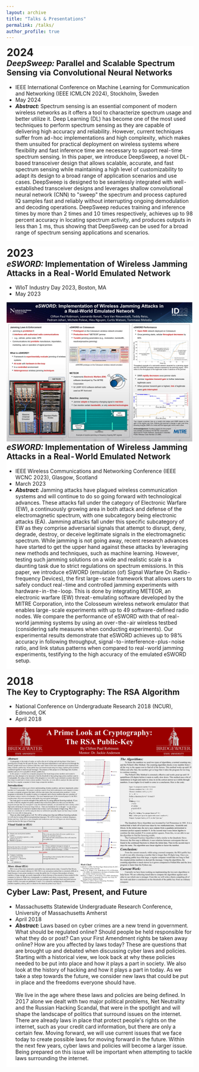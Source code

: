 ```yaml
---
layout: archive
title: "Talks & Presentations"
permalink: /talks/
author_profile: true
---
```


<table cellpadding="0" cellspacing="0" border="0" style="background-color: white; border-collapse: collapse;">
  <tr>
    <td style="text-align: left; padding: 0; border: 0.1px solid white; vertical-align: top;">
      <h1 style="margin: 0;">2024</h1>
      <h2 style="margin-top: 0;"><strong><em>DeepSweep:</em> Parallel and Scalable Spectrum Sensing via Convolutional Neural Networks</strong></h2>
      <ul style="margin-top: 0;">
        <li>IEEE International Conference on Machine Learning for Communication and Networking (IEEE ICMLCN 2024), Stockholm, Sweden</li>
        <li>May 2024</li>
        <li><strong><em>Abstract:</em></strong> Spectrum sensing is an essential component of modern wireless networks as it offers a tool to characterize spectrum usage and better utilize it. Deep Learning (DL) has become one of the most used techniques to perform spectrum sensing as they are capable of delivering high accuracy and reliability. However, current techniques suffer from ad-hoc implementations and high complexity, which makes them unsuited for practical deployment on wireless systems where flexibility and fast inference time are necessary to support real-time spectrum sensing. In this paper, we introduce DeepSweep, a novel DL-based transceiver design that allows scalable, accurate, and fast spectrum sensing while maintaining a high level of customizability to adapt its design to a broad range of application scenarios and use cases. DeepSweep is designed to be seamlessly integrated with well-established transceiver designs and leverages shallow convolutional neural network (CNN) to "sweep" the spectrum and process captured IQ samples fast and reliably without interrupting ongoing demodulation and decoding operations. DeepSweep reduces training and inference times by more than 2 times and 10 times respectively, achieves up to 98 percent accuracy in locating spectrum activity, and produces outputs in less than 1 ms, thus showing that DeepSweep can be used for a broad range of spectrum sensing applications and scenarios.</li>
      </ul>
    </td>
  </tr>
</table>

<table cellpadding="0" cellspacing="0" border="0" style="background-color: white; border-collapse: collapse;">
  <tr>
    <td style="text-align: left; padding: 0; border: 0.1px solid white; vertical-align: top;">
      <h1 style="margin: 0;">2023</h1>
      <h2 style="margin-top: 0;"><strong><em>eSWORD:</em> Implementation of Wireless Jamming Attacks in a Real-World Emulated Network</strong></h2>
      <ul style="margin-top: 0;">
        <li>WIoT Industry Day 2023, Boston, MA</li>
        <li>May 2023</li>
      </ul>
      <img src="../images/esword_poster_23.jpg" alt="WIoT Day Poster" style="width:500px;">
      <h2 style="margin-top: 0;"><strong><em>eSWORD:</em> Implementation of Wireless Jamming Attacks in a Real-World Emulated Network</strong></h2>
      <ul style="margin-top: 0;">
        <li>IEEE Wireless Communications and Networking Conference (IEEE WCNC 2023), Glasgow, Scotland</li>
        <li>March 2023</li>
        <li><strong><em>Abstract:</em></strong> Jamming attacks have plagued wireless communication systems and will continue to do so going forward with technological advances. These attacks fall under the category of Electronic Warfare (EW), a continuously growing area in both attack and defense of the electromagnetic spectrum, with one subcategory being electronic attacks (EA). Jamming attacks fall under this specific subcategory of EW as they comprise adversarial signals that attempt to disrupt, deny, degrade, destroy, or deceive legitimate signals in the electromagnetic spectrum. While jamming is not going away, recent research advances have started to get the upper hand against these attacks by leveraging new methods and techniques, such as machine learning. However, testing such jamming solutions on a wide and realistic scale is a daunting task due to strict regulations on spectrum emissions. In this paper, we introduce eSWORD (emulation (of) Signal Warfare On Radio-frequency Devices), the first large-scale framework that allows users to safely conduct real-time and controlled jamming experiments with hardware-in-the-loop. This is done by integrating METEOR, an electronic warfare (EW) threat-emulating software developed by the MITRE Corporation, into the Colosseum wireless network emulator that enables large-scale experiments with up to 49 software-defined radio nodes. We compare the performance of eSWORD with that of real-world jamming systems by using an over-the-air wireless testbed (considering safe measures when conducting experiments). Our experimental results demonstrate that eSWORD achieves up to 98% accuracy in following throughput, signal-to-interference-plus-noise ratio, and link status patterns when compared to real-world jamming experiments, testifying to the high accuracy of the emulated eSWORD setup.</li>
      </ul>
    </td>
  </tr>
</table>

<table cellpadding="0" cellspacing="0" border="0" style="background-color: white; border-collapse: collapse;">
  <tr>
    <td style="text-align: left; padding: 0; border: 0.1px solid white; vertical-align: top;">
      <h1 style="margin: 0;">2018</h1>
      <h2 style="margin-top: 0;"><strong>The Key to Cryptography: The RSA Algorithm</strong></h2>
      <ul style="margin-top: 0;">
        <li>National Conference on Undergraduate Research 2018 (NCUR), Edmond, OK</li>
        <li>April 2018</li>
      </ul>
      <img src="../images/ncur_poster.jpg" alt="NCUR Poster" style="width:500px;">
      <h2 style="margin-top: 0;"><strong>Cyber Law: Past, Present, and Future</strong></h2>
      <ul style="margin-top: 0;">
        <li>Massachusetts Statewide Undergraduate Research Conference, University of Massachusetts Amherst</li>
        <li>April 2018</li>
        <li><strong><em>Abstract:</em></strong> Laws based on cyber crimes are a new trend in government. What should be regulated online? Should people be held responsible for what they do or post? Can your First Amendment rights be taken away online? How are you affected by laws today? These are questions that are brought up and debated when discussing cyber laws and policies. Starting with a historical view, we look back at why these policies needed to be put into place and how it plays a part in society. We also look at the history of hacking and how it plays a part in today. As we take a step towards the future, we consider new laws that could be put in place and the freedoms everyone should have. <br><br> We live in the age where these laws and policies are being defined. In 2017 alone we dealt with two major political problems, Net Neutrality and the Russian Hacking Scandal, that were in the spotlight and will shape the landscape of politics that surround issues on the internet. There are already laws in place that protect people's rights on the internet, such as your credit card information, but there are only a certain few. Moving forward, we will use current issues that we face today to create possible laws for moving forward in the future. Within the next few years, cyber laws and policies will become a larger issue. Being prepared on this issue will be important when attempting to tackle laws surrounding the internet.</li>
      </ul>
    </td>
  </tr>
</table>
